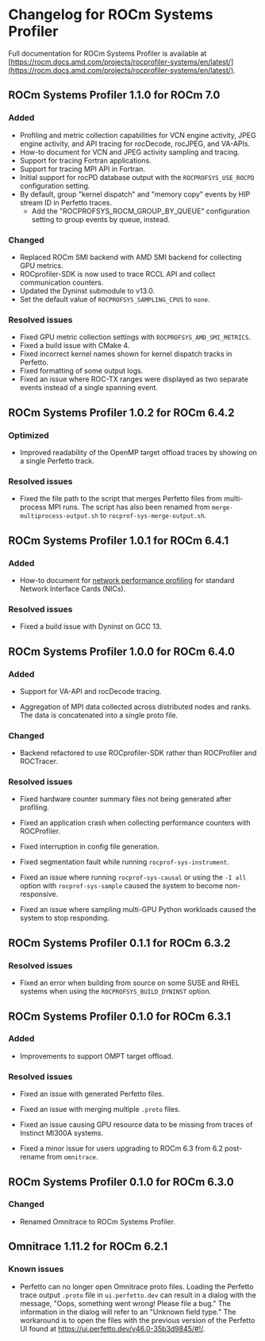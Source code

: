 # Changelog for ROCm Systems Profiler

Full documentation for ROCm Systems Profiler is available at [https://rocm.docs.amd.com/projects/rocprofiler-systems/en/latest/](https://rocm.docs.amd.com/projects/rocprofiler-systems/en/latest/).

## ROCm Systems Profiler 1.1.0 for ROCm 7.0

### Added

- Profiling and metric collection capabilities for VCN engine activity, JPEG engine activity, and API tracing for rocDecode, rocJPEG, and VA-APIs.
- How-to document for VCN and JPEG activity sampling and tracing.
- Support for tracing Fortran applications.
- Support for tracing MPI API in Fortran.
- Initial support for rocPD database output with the `ROCPROFSYS_USE_ROCPD` configuration setting.
- By default, group "kernel dispatch" and "memory copy" events by HIP stream ID in Perfetto traces.
  - Add the "ROCPROFSYS_ROCM_GROUP_BY_QUEUE" configuration setting to group events by queue, instead.

### Changed

- Replaced ROCm SMI backend with AMD SMI backend for collecting GPU metrics.
- ROCprofiler-SDK is now used to trace RCCL API and collect communication counters.
- Updated the Dyninst submodule to v13.0.
- Set the default value of `ROCPROFSYS_SAMPLING_CPUS` to `none`.

### Resolved issues

- Fixed GPU metric collection settings with `ROCPROFSYS_AMD_SMI_METRICS`.
- Fixed a build issue with CMake 4.
- Fixed incorrect kernel names shown for kernel dispatch tracks in Perfetto.
- Fixed formatting of some output logs.
- Fixed an issue where ROC-TX ranges were displayed as two separate events instead of a single spanning event.

## ROCm Systems Profiler 1.0.2 for ROCm 6.4.2

### Optimized

- Improved readability of the OpenMP target offload traces by showing on a single Perfetto track.

### Resolved issues

- Fixed the file path to the script that merges Perfetto files from multi-process MPI runs. The script has also been renamed from `merge-multiprocess-output.sh` to `rocprof-sys-merge-output.sh`.

## ROCm Systems Profiler 1.0.1 for ROCm 6.4.1

### Added

- How-to document for [network performance profiling](https://rocm.docs.amd.com/projects/rocprofiler-systems/en/amd-staging/how-to/nic-profiling.html) for standard Network Interface Cards (NICs).

### Resolved issues

- Fixed a build issue with Dyninst on GCC 13.

## ROCm Systems Profiler 1.0.0 for ROCm 6.4.0

### Added

- Support for VA-API and rocDecode tracing.

- Aggregation of MPI data collected across distributed nodes and ranks. The data is concatenated into a single proto file.

### Changed

- Backend refactored to use ROCprofiler-SDK rather than ROCProfiler and ROCTracer.

### Resolved issues

- Fixed hardware counter summary files not being generated after profiling.

- Fixed an application crash when collecting performance counters with ROCProfiler.

- Fixed interruption in config file generation.

- Fixed segmentation fault while running `rocprof-sys-instrument`.

- Fixed an issue where running `rocprof-sys-causal` or using the `-I all` option with `rocprof-sys-sample` caused the system to become non-responsive.

- Fixed an issue where sampling multi-GPU Python workloads caused the system to stop responding.

## ROCm Systems Profiler 0.1.1 for ROCm 6.3.2

### Resolved issues

- Fixed an error when building from source on some SUSE and RHEL systems when using the `ROCPROFSYS_BUILD_DYNINST` option.

## ROCm Systems Profiler 0.1.0 for ROCm 6.3.1

### Added

- Improvements to support OMPT target offload.

### Resolved issues

- Fixed an issue with generated Perfetto files.

- Fixed an issue with merging multiple `.proto` files.

- Fixed an issue causing GPU resource data to be missing from traces of Instinct MI300A systems.

- Fixed a minor issue for users upgrading to ROCm 6.3 from 6.2 post-rename from `omnitrace`.

## ROCm Systems Profiler 0.1.0 for ROCm 6.3.0

### Changed

- Renamed Omnitrace to ROCm Systems Profiler.

## Omnitrace 1.11.2 for ROCm 6.2.1

### Known issues

- Perfetto can no longer open Omnitrace proto files. Loading the Perfetto trace output `.proto` file in `ui.perfetto.dev` can
  result in a dialog with the message, "Oops, something went wrong! Please file a bug." The information in the dialog will
  refer to an "Unknown field type." The workaround is to open the files with the previous version of the Perfetto UI found
  at https://ui.perfetto.dev/v46.0-35b3d9845/#!/.
